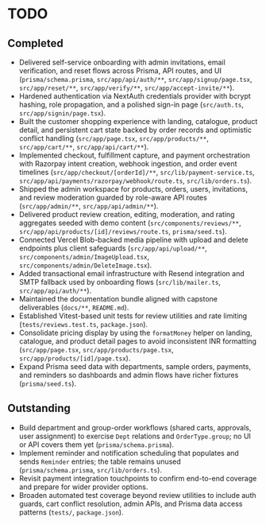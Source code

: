 ﻿# TODO

## Completed
- Delivered self-service onboarding with admin invitations, email verification, and reset flows across Prisma, API routes, and UI (`prisma/schema.prisma`, `src/app/api/auth/**`, `src/app/signup/page.tsx`, `src/app/reset/**`, `src/app/verify/**`, `src/app/accept-invite/**`).
- Hardened authentication via NextAuth credentials provider with bcrypt hashing, role propagation, and a polished sign-in page (`src/auth.ts`, `src/app/signin/page.tsx`).
- Built the customer shopping experience with landing, catalogue, product detail, and persistent cart state backed by order records and optimistic conflict handling (`src/app/page.tsx`, `src/app/products/**`, `src/app/cart/**`, `src/app/api/cart/**`).
- Implemented checkout, fulfillment capture, and payment orchestration with Razorpay intent creation, webhook ingestion, and order event timelines (`src/app/checkout/[orderId]/**`, `src/lib/payment-service.ts`, `src/app/api/payments/razorpay/webhook/route.ts`, `src/lib/orders.ts`).
- Shipped the admin workspace for products, orders, users, invitations, and review moderation guarded by role-aware API routes (`src/app/admin/**`, `src/app/api/admin/**`).
- Delivered product review creation, editing, moderation, and rating aggregates seeded with demo content (`src/components/reviews/**`, `src/app/api/products/[id]/reviews/route.ts`, `prisma/seed.ts`).
- Connected Vercel Blob-backed media pipeline with upload and delete endpoints plus client safeguards (`src/app/api/upload/**`, `src/components/admin/ImageUpload.tsx`, `src/components/admin/DeleteImage.tsx`).
- Added transactional email infrastructure with Resend integration and SMTP fallback used by onboarding flows (`src/lib/mailer.ts`, `src/app/api/auth/**`).
- Maintained the documentation bundle aligned with capstone deliverables (`docs/**`, `README.md`).
- Established Vitest-based unit tests for review utilities and rate limiting (`tests/reviews.test.ts`, `package.json`).
- Consolidate pricing display by using the `formatMoney` helper on landing, catalogue, and product detail pages to avoid inconsistent INR formatting (`src/app/page.tsx`, `src/app/products/page.tsx`, `src/app/products/[id]/page.tsx`).
- Expand Prisma seed data with departments, sample orders, payments, and reminders so dashboards and admin flows have richer fixtures (`prisma/seed.ts`).

## Outstanding
- Build department and group-order workflows (shared carts, approvals, user assignment) to exercise `Dept` relations and `OrderType.group`; no UI or API covers them yet (`prisma/schema.prisma`).
- Implement reminder and notification scheduling that populates and sends `Reminder` entries; the table remains unused (`prisma/schema.prisma`, `src/lib/orders.ts`).
- Revisit payment integration touchpoints to confirm end-to-end coverage and prepare for wider provider options.
- Broaden automated test coverage beyond review utilities to include auth guards, cart conflict resolution, admin APIs, and Prisma data access patterns (`tests/`, `package.json`).
